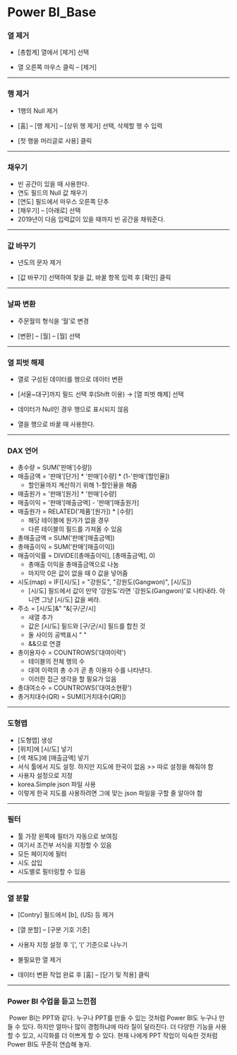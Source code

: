 # Power BI_Base



### 열 제거

- [총합계] 열에서 [제거] 선택

- 열 오른쪽 마우스 클릭 – [제거]



---



### 행 제거

- 1행의 Null 제거

- [홈] – [행 제거] – [상위 행 제거] 선택, 삭제할 행 수 입력
- [첫 행을 머리글로 사용] 클릭



---



### 채우기

- 빈 공간이 있을 때 사용한다.
- 연도 필드의 Null 값 채우기
- [연도] 필드에서 마우스 오른쪽 단추
- [채우기] – [아래로] 선택
- 2019년이 다음 입력값이 있을 때까지 빈 공간을 채워준다.



---



### 값 바꾸기

- 년도의 문자 제거

- [값 바꾸기] 선택하여 찾을 값, 바꿀 항목 입력 후 [확인] 클릭



---



### 날짜 변환

- 주문월의 형식을 ‘월’로 변경

- [변환] – [월] – [월] 선택



---



### 열 피벗 해제

- 열로 구성된 데이터를 행으로 데이터 변환

- [서울~대구]까지 필드 선택 후(Shift 이용) → [열 피벗 해제] 선택

- 데이터가 Null인 경우 행으로 표시되지 않음

- 열을 행으로 바꿀 때 사용한다.



---



### DAX 언어

- 총수량 = SUM('판매'[수량])
- 매출금액 = '판매'[단가] * '판매'[수량] * (1-'판매'[할인율])
  - 할인율까지 계산하기 위해 1-할인율을 해줌
- 매출원가 = '판매'[원가] * '판매'[수량]
- 매출이익 = '판매'[매출금액] - '판매'[매출원가]
- 매출원가 = RELATED('제품'[원가]) * [수량]
  - 해당 테이블에 원가가 없을 경우
  - 다른 테이블의 필드를 가져올 수 있음
- 총매출금액 = SUM('판매'[매출금액])
- 총매출이익 = SUM('판매'[매출이익])
- 매출이익률 = DIVIDE([총매출이익], [총매출금액], 0)
  - 총매출 이익을 총매출금액으로 나눔
  - 마지막 0은 값이 없을 때 0 값을 넣어줌
- 시도(map) = IF([시/도] = "강원도", "강원도(Gangwon)", [시/도])
  - [시/도] 필드에서 값이 만약 '강원도'라면 '강원도(Gangwon)'로 나타내라. 아니면 그냥 [시/도] 값을 써라.
- 주소 = [시/도]&" "&[구/군/시]
  - 새열 추가
  - 값은 [시/도] 필드와 [구/군/시] 필드를 합친 것
  - 둘 사이의 공백표시 " "
  - &&으로 연결
- 총이용자수 = COUNTROWS('대여이력')
  - 테이블의 전체 행의 수
  - 대여 이력의 총 수가 곧 총 이용자 수를 나타낸다.
  - 이러한 접근 생각을 할 필요가 있음
- 총대여소수 = COUNTROWS('대여소현황')
- 총거치대수(QR) = SUM([거치대수(QR)])



---



### 도형맵

- [도형맵] 생성
- [위치]에 [시/도] 넣기
- [색 채도]에 [매출금액] 넣기
- 서식 툴에서 지도 설정. 하지만 지도에 한국이 없음 >> 따로 설정을 해줘야 함
- 사용자 설정으로 지정
- korea.Simple json 파일 사용
- 이렇게 한국 지도를 사용하려면 그에 맞는 json 파일을 구할 줄 알아야 함



---



### 필터

- 툴 가장 왼쪽에 필터가 자동으로 보여짐
- 여기서 조건부 서식을 지정할 수 있음
- 모든 페이지에 필터
- 시도 삽입
- 시도별로 필터링할 수 있음



---



### 열 분할

- [Contry] 필드에서 [b], (US) 등 제거
- [열 분할] – [구분 기호 기준]

- 사용자 지정 설정 후 '[’, ‘(’ 기준으로 나누기
- 불필요한 열 제거
- 데이터 변환 작업 완료 후 [홈] – [닫기 및 적용] 클릭



---



### Power BI 수업을 듣고 느낀점

​	Power BI는 PPT와 같다. 누구나 PPT를 만들 수 있는 것처럼 Power BI도 누구나 만들 수 있다. 하지만 얼마나 많이 경험하냐에 따라 질이 달라진다. 더 다양한 기능을 사용할 수 있고, 시각화를 더 이쁘게 할 수 있다. 현재 나에게 PPT 작업이 익숙한 것처럼 Power BI도 꾸준히 연습해 놓자.